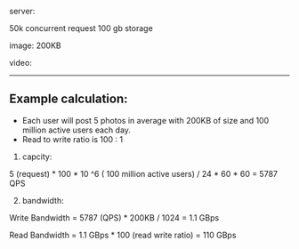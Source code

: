
server:

50k concurrent request
100 gb storage




image: 200KB

video:

---

## Example calculation:

- Each user will post 5 photos in average with 200KB of size and 100 million active users each day.
- Read to write ratio is 100 : 1

1. capcity:

5 (request) * 100 * 10 ^6 ( 100 million active users) / 24 * 60 * 60 = 5787 QPS

2. bandwidth:

Write Bandwidth = 5787 (QPS) * 200KB / 1024 =  1.1 GBps

Read Bandwidth = 1.1 GBps * 100 (read write ratio) = 110 GBps
